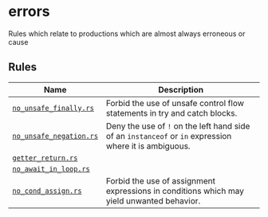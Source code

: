 <!--
 generated docs file, do not edit by hand, see xtask/docgen 
-->

# errors

 Rules which relate to productions which are almost always erroneous or cause
## Rules
| Name | Description |
| ---- | ----------- |
| [`no_unsafe_finally.rs`](../../rslint_core/src/groups/errors/no_unsafe_finally.rs) | Forbid the use of unsafe control flow statements in try and catch blocks. |
| [`no_unsafe_negation.rs`](../../rslint_core/src/groups/errors/no_unsafe_negation.rs) | Deny the use of `!` on the left hand side of an `instanceof` or `in` expression where it is ambiguous. |
| [`getter_return.rs`](../../rslint_core/src/groups/errors/getter_return.rs) |  |
| [`no_await_in_loop.rs`](../../rslint_core/src/groups/errors/no_await_in_loop.rs) |  |
| [`no_cond_assign.rs`](../../rslint_core/src/groups/errors/no_cond_assign.rs) | Forbid the use of assignment expressions in conditions which may yield unwanted behavior. |
